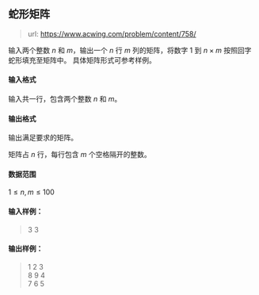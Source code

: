 ## 蛇形矩阵

> url: https://www.acwing.com/problem/content/758/

输入两个整数 $n$ 和 $m$，输出一个 $n$ 行 $m$ 列的矩阵，将数字 $1$ 到 $n \times m$ 按照回字蛇形填充至矩阵中。
具体矩阵形式可参考样例。

#### 输入格式

输入共一行，包含两个整数 $n$ 和 $m$。

#### 输出格式

输出满足要求的矩阵。

矩阵占 $n$ 行，每行包含 $m$ 个空格隔开的整数。

#### 数据范围

$1 \le n,m \le 100$

#### 输入样例：

> 3 3

#### 输出样例：

>1 2 3 <br>
>8 9 4 <br>
>7 6 5 <br>